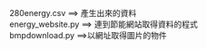 280energy.csv  ==> 產生出來的資料 <br>
energy_website.py ==> 連到節能網站取得資料的程式 <br>
bmpdownload.py ==>以網址取得圖片的物件 <br>
